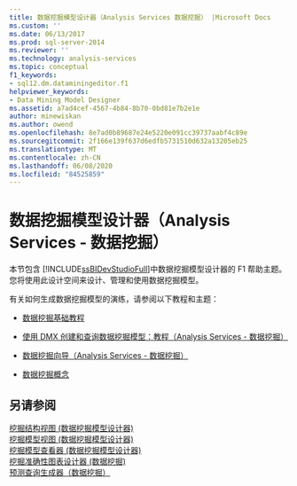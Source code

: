 ```yaml
---
title: 数据挖掘模型设计器（Analysis Services 数据挖掘） |Microsoft Docs
ms.custom: ''
ms.date: 06/13/2017
ms.prod: sql-server-2014
ms.reviewer: ''
ms.technology: analysis-services
ms.topic: conceptual
f1_keywords:
- sql12.dm.dataminingeditor.f1
helpviewer_keywords:
- Data Mining Model Designer
ms.assetid: a7ad4cef-4567-4b84-8b70-0bd81e7b2e1e
author: minewiskan
ms.author: owend
ms.openlocfilehash: 8e7ad0b89687e24e5220e091cc39737aabf4c89e
ms.sourcegitcommit: 2f166e139f637d6edfb5731510d632a13205eb25
ms.translationtype: MT
ms.contentlocale: zh-CN
ms.lasthandoff: 06/08/2020
ms.locfileid: "84525859"
---
```

# <a name="data-mining-model-designer-analysis-services---data-mining"></a>数据挖掘模型设计器（Analysis Services - 数据挖掘）
  本节包含 [!INCLUDE[ssBIDevStudioFull](../includes/ssbidevstudiofull-md.md)]中数据挖掘模型设计器的 F1 帮助主题。 您将使用此设计空间来设计、管理和使用数据挖掘模型。  
  
 有关如何生成数据挖掘模型的演练，请参阅以下教程和主题：  
  
-   [数据挖掘基础教程](../../2014/tutorials/basic-data-mining-tutorial.md)  
  
-   [使用 DMX 创建和查询数据挖掘模型：教程（Analysis Services - 数据挖掘）](../../2014/tutorials/create-query-data-mining-models-dmx-tutorials.md)  
  
-   [数据挖掘向导（Analysis Services - 数据挖掘）](data-mining/data-mining-wizard-analysis-services-data-mining.md)  
  
-   [数据挖掘概念](data-mining/data-mining-concepts.md)  
  
## <a name="see-also"></a>另请参阅  
 [挖掘结构视图 &#40;数据挖掘模型设计器&#41;](mining-structure-view-data-mining-model-designer.md)   
 [挖掘模型视图 &#40;数据挖掘模型设计器&#41;](mining-models-view-data-mining-model-designer.md)   
 [挖掘模型查看器 &#40;数据挖掘模型设计器&#41;](mining-model-viewers-data-mining-model-designer.md)   
 [挖掘准确性图表设计器 &#40;数据挖掘&#41;](mining-accuracy-chart-designer-data-mining.md)   
 [预测查询生成器（数据挖掘）](prediction-query-builder-data-mining.md)  
  
  
